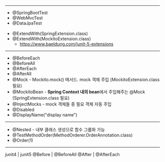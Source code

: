 ___
* @SpringBootTest
* @WebMvcTest
* @DataJpaTest  
  <br>
* @ExtendWith(SpringExtension.class)
* @ExtendWith(MockitoExtension.class)
    * https://www.baeldung.com/junit-5-extensions
___
* @BeforeEach
* @BeforeAll
* @AfterEach
* @AfterAll
* @Mock - Mockito.mock() 메서드. mock 객체 주입 (MockitoExtension.class 필요)
* @MockitoBean - **Spring Context 내의 bean**에서 주입해주는 @Mock (SpringExtension.class 필요)
* @InjectMocks - mock 객체들 중 필요 객체 자동 주입
* @Disabled
* @DisplayName("display name")  
___
* @Nested - 내부 클래스 생성으로 함수 그룹화 가능  
* @TestMethodOrder(MethodOrderer.OrderAnnotation.class)
* @Order(1)


---

junit4 | junit5
@Before | @BeforeAll
@After | @AfterEach